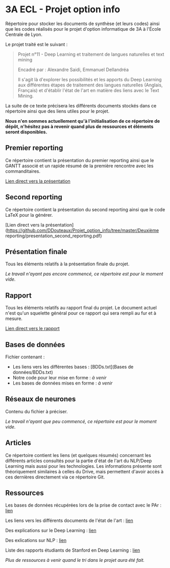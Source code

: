 # 3A ECL - Projet option info
Répertoire pour stocker les documents de synthèse (et leurs codes) ainsi que les codes réalisés pour le projet d'option informatique de 3A à l'École Centrale de Lyon.

Le projet traité est le suivant :

> Projet n°11 - Deep Learning et traitement de langues naturelles et text mining
>
> Encadré par : Alexandre Saidi, Emmanuel Dellandréa
>
> Il s'agit là d'explorer les possibilités et les apports du Deep Learning aux  différentes étapes de traitement des langues naturelles (Anglais, Français) et d'établir l'état de l'art en matière des liens avec le Text Mining.

La suite de ce texte précisera les différents documents stockés dans ce répertoire ainsi que des liens utiles pour le projet.

**Nous n'en sommes actuellement qu'à l'initialisation de ce répertoire de dépôt, n'hésitez pas à revenir quand plus de ressources et éléments seront disponibles.**

## Premier reporting
Ce répertoire contient la présentation du premier reporting ainsi que le GANTT associé et un rapide résumé de la première rencontre avec les commanditaires.

[Lien direct vers la présentation](https://github.com/DDouteaux/Projet_option_info/tree/master/Premier%20reporting/Projet_info_reporting_1.pdf)

## Second reporting
Ce répertoire contient la présentation du second reporting ainsi que le code LaTeX pour la générer.

[Lien direct vers la présentation](https://github.com/DDouteaux/Projet_option_info/tree/master/Deuxième reporting/presentation_second_reporting.pdf)

## Présentation finale
Tous les éléments relatifs à la présentation finale du projet.

*Le travail n'ayant pas encore commencé, ce répertoire est pour le moment vide.*

## Rapport
Tous les éléments relatifs au rapport final du projet. Le document actuel n'est qu'un squelette général pour ce rapport qui sera rempli au fur et à mesure.

[Lien direct vers le rapport](Rapport/Rapport_final_projet_option.pdf)

## Bases de données
Fichier contenant :
* Les liens vers les différentes bases : [BDDs.txt](Bases de données/BDDs.txt)
* Notre code pour leur mise en forme : *à venir*
* Les bases de données mises en forme : *à venir*

## Réseaux de neurones
Contenu du fichier à préciser.

*Le travail n'ayant que peu commencé, ce répertoire est pour le moment vide.*

## Articles
Ce répertoire contient les liens (et quelques résumés) concernant les différents articles consultés pour la partie d'état de l'art du NLP/Deep Learning mais aussi pour les technologies. Les informations présente sont théoriquement similaires à celles du Drive, mais permettent d'avoir accès à ces dernières directement via ce répertoire Git.

## Ressources
Les bases de données récupérées lors de la prise de contact avec le PAr : [lien](https://drive.google.com/drive/folders/0B8rdUoCkRwk9M0FVNkw4ZnZ0N2s)

Les liens vers les différents documents de l'état de l'art : [lien](https://docs.google.com/spreadsheets/d/1iqDfR4ECxpFdmqW9mKYTm6-fkV0YFe9014kiegev5kE/edit?usp=drive_web)

Des explications sur le Deep Learning : [lien](https://classroom.udacity.com/courses/ud730/lessons/6377263405/concepts/66010388990923)

Des exlications sur NLP : [lien](https://research.google.com/pubs/NaturalLanguageProcessing.html)

Liste des rapports étudiants de Stanford en Deep Learning : [lien](https://cs224d.stanford.edu/)

*Plus de ressources à venir quand le tri dans le projet aura été fait.*
